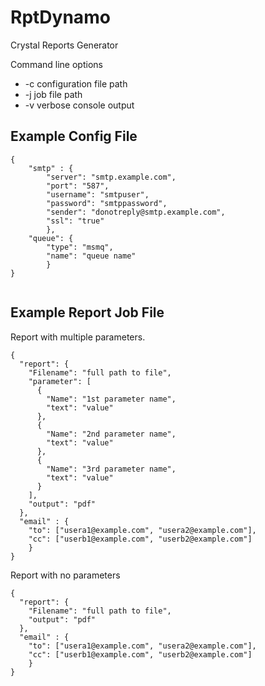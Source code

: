 RptDynamo
=========

Crystal Reports Generator

Command line options
- -c configuration file path
- -j job file path
- -v verbose console output

Example Config File
-------------------
```
{
	"smtp" : {
		"server": "smtp.example.com",
		"port": "587",
		"username": "smtpuser",
		"password": "smtppassword",
		"sender": "donotreply@smtp.example.com",
		"ssl": "true"
		},
	"queue": {
		"type": "msmq",
		"name": "queue name"
		}
}
		
```

Example Report Job File
-----------------------
Report with multiple parameters.
```
{
  "report": {
    "Filename": "full path to file",
    "parameter": [
      {
        "Name": "1st parameter name",
        "text": "value"
      },
      {
        "Name": "2nd parameter name",
        "text": "value"
      },
      {
        "Name": "3rd parameter name",
        "text": "value"
      }
    ],
    "output": "pdf"
  },
  "email" : {
	"to": ["usera1@example.com", "usera2@example.com"],
	"cc": ["userb1@example.com", "userb2@example.com"]
	}
}
```
Report with no parameters
```
{
  "report": {
    "Filename": "full path to file",
    "output": "pdf"
  },
  "email" : {
	"to": ["usera1@example.com", "usera2@example.com"],
	"cc": ["userb1@example.com", "userb2@example.com"]
	}
}
```
